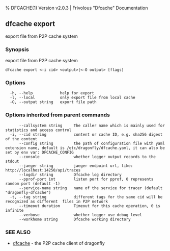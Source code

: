 % DFCACHE(1) Version v2.0.3 | Frivolous "Dfcache" Documentation

## dfcache export

export file from P2P cache system

### Synopsis

export file from P2P cache system

```
dfcache export <-i cid> <output>|<-O output> [flags]
```

### Options

```
  -h, --help            help for export
  -l, --local           only export file from local cache
  -O, --output string   export file path
```

### Options inherited from parent commands

```
      --callsystem string     The caller name which is mainly used for statistics and access control
  -i, --cid string            content or cache ID, e.g. sha256 digest of the content
      --config string         the path of configuration file with yaml extension name, default is /etc/dragonfly/dfcache.yaml, it can also be set by env var: DFCACHE_CONFIG
      --console               whether logger output records to the stdout
      --jaeger string         jaeger endpoint url, like: http://localhost:14250/api/traces
      --logdir string         Dfcache log directory
      --pprof-port int        listen port for pprof, 0 represents random port (default -1)
      --service-name string   name of the service for tracer (default "dragonfly-dfcache")
  -t, --tag string            different tags for the same cid will be recognized as different  files in P2P network
      --timeout duration      Timeout for this cache operation, 0 is infinite
      --verbose               whether logger use debug level
      --workhome string       Dfcache working directory
```

### SEE ALSO

* [dfcache](dfcache.md)	 - the P2P cache client of dragonfly

